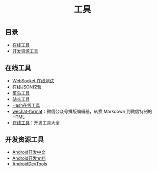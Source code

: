 <h1 align="center">工具<h1>

## 目录


* [在线工具](#在线工具)
* [开发资源工具](#开发资源工具)



## 在线工具

* [WebSocket 在线测试](http://www.blue-zero.com/WebSocket/)
* [在线JSON校验](http://www.bejson.com/)
* [菜鸟工具](https://c.runoob.com/)
* [站长工具](http://tool.chinaz.com/)
* [Hash在线工具](https://1024tools.com/hash)
* [wechat-format](https://github.com/lyricat/wechat-format)：微信公众号排版编辑器，转换 Markdown 到微信特制的 HTML
* [在线工具](https://tool.lu)：开发工具大全



## 开发资源工具

* [Android开发中文](https://developer.android.google.cn/)
* [Android开发文档](https://developer.android.google.cn/reference/packages)
* [AndroidDevTools](https://www.androiddevtools.cn/)

